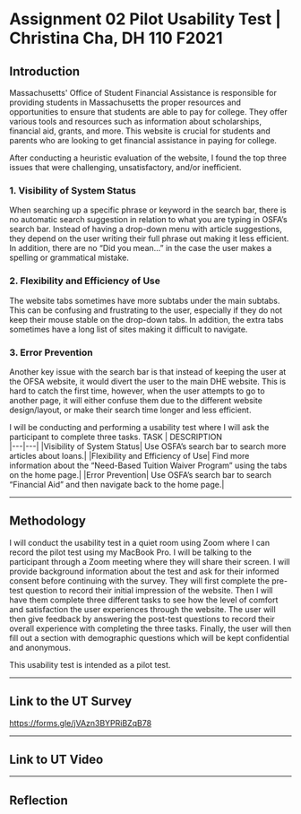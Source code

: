 # Assignment 02 Pilot Usability Test | Christina Cha, DH 110 F2021 


## Introduction
Massachusetts' Office of Student Financial Assistance is responsible for providing students in Massachusetts the proper resources and opportunities to ensure that students are able to pay for college. They offer various tools and resources such as information about scholarships, financial aid, grants, and more. This website is crucial for students and parents who are looking to get financial assistance in paying for college. 

After conducting a heuristic evaluation of the website, I found the top three issues that were challenging, unsatisfactory, and/or inefficient. 

### 1. Visibility of System Status
When searching up a specific phrase or keyword in the search bar, there is no automatic search suggestion in relation to what you are typing in OSFA’s search bar. Instead of having a drop-down menu with article suggestions, they depend on the user writing their full phrase out making it less efficient. In addition, there are no “Did you mean…” in the case the user makes a spelling or grammatical mistake. 

### 2. Flexibility and Efficiency of Use
The website tabs sometimes have more subtabs under the main subtabs. This can be confusing and frustrating to the user, especially if they do not keep their mouse stable on the drop-down tabs. In addition, the extra tabs sometimes have a long list of sites making it difficult to navigate. 

### 3. Error Prevention
Another key issue with the search bar is that instead of keeping the user at the OFSA website, it would divert the user to the main DHE website. This is hard to catch the first time, however, when the user attempts to go to another page, it will either confuse them due to the different website design/layout, or make their search time longer and less efficient.

I will be conducting and performing a usability test where I will ask the participant to complete three tasks. 
TASK | DESCRIPTION  
|---|---|
|Visibility of System Status| Use OSFA’s search bar to search more articles about loans.|
|Flexibility and Efficiency of Use| Find more information about the “Need-Based Tuition Waiver Program” using the tabs on the home page.| 
|Error Prevention| Use OSFA’s search bar to search “Financial Aid” and then navigate back to the home page.| 

---
## Methodology
I will conduct the usability test in a quiet room using Zoom where I can record the pilot test using my MacBook Pro. I will be talking to the participant through a Zoom meeting where they will share their screen. I will provide background information about the test and ask for their informed consent before continuing with the survey. They will first complete the pre-test question to record their initial impression of the website. Then I will have them complete three different tasks to see how the level of comfort and satisfaction the user experiences through the website. The user will then give feedback by answering the post-test questions to record their overall experience with completing the three tasks. Finally, the user will then fill out a section with demographic questions which will be kept confidential and anonymous. 

This usability test is intended as a pilot test.

---
## Link to the UT Survey
https://forms.gle/jVAzn3BYPRiBZqB78 

---
## Link to UT Video


---
## Reflection

